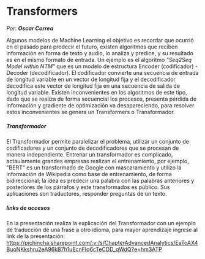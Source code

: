 # Transformers
_Por_: **_Oscar Correa_**

Algunos modelos de Machine Learning el objetivo es recordar que ocurrió en el pasado para predecir el futuro, existen algoritmos que reciben información en forma de texto y audio, lo analiza y predice, y su resultado es en el mismo formato de entrada.
Un ejemplo es el algoritmo _"Seq2Seq Model within NTM"_ que es un modelo de estructura Encoder (codificador) - Decoder (decodificador). El codificador convierte una secuencia de entrada de longitud variable en un vector de longitud fija y el decodificador decodifica este vector de longitud fija en una secuencia de salida de longitud variable.
Existen inconvenientes en los algoritmos de este tipo, dado que se realiza de forma secuencial los procesos, presenta pérdida de información y gradiente de optimización va desapareciendo, para resolver estos inconvenientes se genera un Transformers o Transformador.

##### Transformador
El Transformador permite paralelizar el problema, utilizar un conjunto de codificadores y un conjunto de decodificadores que se procesan de manera independiente.
Entrenar un transformador es complicado, actaulamente grandes empresas realizan el entrenamiento, por ejemplo, "BERT" es un transformado de Google con mascaramiento y utilizo la información de Wikipedia como base de entrenamiento, de forma bidireccional; la idea es predecir una palabra con las palabras anteriores y posteriores de los párrafos y este transformados es público. Sus aplicaciones son traductores, responder preguntas de un texto.

##### links de accesos
En la presentación realiza la explicación del Transformador con un ejemplo de traducción de una frase a otro idioma, para mayor aprendizaje ingrese al link de la presentación:
https://pichincha.sharepoint.com/:v:/s/ChapterAdvancedAnalytics/EaToAX4BuoNKkshru2eA96kB7h1uEcnFIq6cTeCDD_qWdQ?e=hm3ATP

